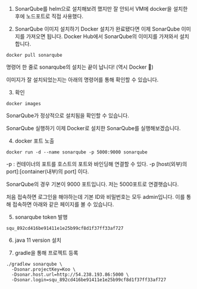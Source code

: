 1. SonarQube를 helm으로 설치해보려 했지만 잘 안되서 
  VM에 docker을 설치한 후에 노드포트로 직접 사용했다.




2. SonarQube 이미지 설치하기
Docker 설치가 완료됐다면 이제 SonarQube 이미지를 가져오면 됩니다. Docker Hub에서 SonarQube의 이미지를 가져와서 설치합니다.

```
docker pull sonarqube
```

명령어 한 줄로 sonarqube의 설치는 끝이 납니다! (역시 Docker 🤩)

이미지가 잘 설치되었는지는 아래의 명령어를 통해 확인할 수 있습니다.

3. 확인
```
docker images
```

SonarQube가 정상적으로 설치됨을 확인할 수 있습니다.

SonarQube 실행하기
이제 Docker로 설치한 SonarQube를 실행해보겠습니다.

4. docker 포트 노출

```
docker run -d --name sonarqube -p 5000:9000 sonarqube
```



-p : 컨테이너의 포트를 호스트의 포트와 바인딩해 연결할 수 있다. -p [host(외부)의 port]:[container(내부)의 port] 이다.

SonarQube의 경우 기본이 9000 포트입니다. 저는 5000포트로 연결햇습니다.


처음 접속하면 로그인을 해야하는데 기본 ID와 비밀번호는 모두 admin입니다. 이를 통해 접속하면 아래와 같은 페이지를 볼 수 있습니다.


5. sonarqube token 발행
```
squ_892cd416be91411e1e25b99cf8d1f37ff33af727
```


6. java 11 version 설치


7. gradle을 통해 프로젝트 등록
```
./gradlew sonarqube \          
  -Dsonar.projectKey=Koo \
  -Dsonar.host.url=http://54.238.193.86:5000 \
  -Dsonar.login=squ_892cd416be91411e1e25b99cf8d1f37ff33af727
  
```
